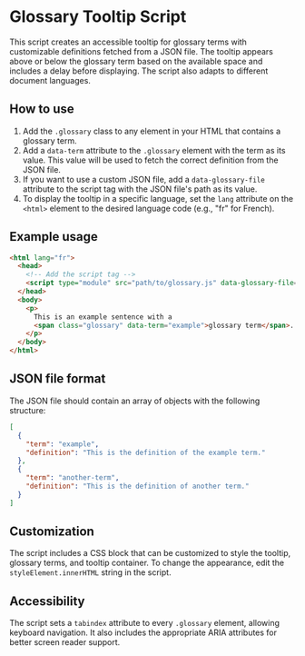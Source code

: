 ﻿# Glossary Tooltip Script

This script creates an accessible tooltip for glossary terms with customizable definitions fetched from a JSON file. The tooltip appears above or below the glossary term based on the available space and includes a delay before displaying. The script also adapts to different document languages.

## How to use

1. Add the `.glossary` class to any element in your HTML that contains a glossary term.
2. Add a `data-term` attribute to the `.glossary` element with the term as its value. This value will be used to fetch the correct definition from the JSON file.
3. If you want to use a custom JSON file, add a `data-glossary-file` attribute to the script tag with the JSON file's path as its value.
4. To display the tooltip in a specific language, set the `lang` attribute on the `<html>` element to the desired language code (e.g., "fr" for French).

## Example usage

```html
<html lang="fr">
  <head>
    <!-- Add the script tag -->
    <script type="module" src="path/to/glossary.js" data-glossary-file="custom_glossary.txt"></script>
  </head>
  <body>
    <p>
      This is an example sentence with a
      <span class="glossary" data-term="example">glossary term</span>.
    </p>
  </body>
</html>
```

## JSON file format

The JSON file should contain an array of objects with the following structure:

```json
[
  {
    "term": "example",
    "definition": "This is the definition of the example term."
  },
  {
    "term": "another-term",
    "definition": "This is the definition of another term."
  }
]
```

## Customization

The script includes a CSS block that can be customized to style the tooltip, glossary terms, and tooltip container. To change the appearance, edit the `styleElement.innerHTML` string in the script.

## Accessibility

The script sets a `tabindex` attribute to every `.glossary` element, allowing keyboard navigation. It also includes the appropriate ARIA attributes for better screen reader support.
